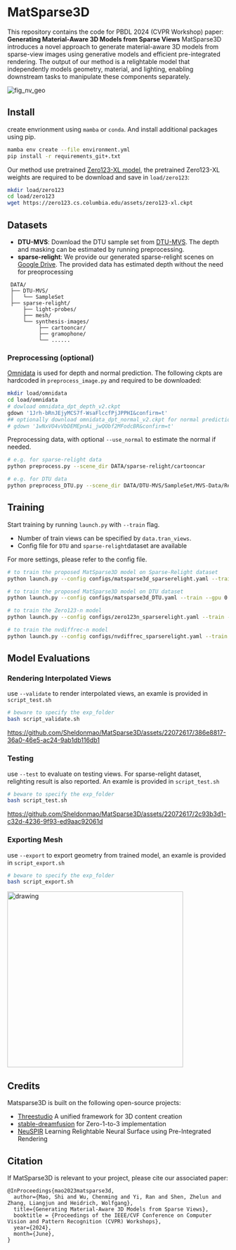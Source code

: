 
# MatSparse3D
This repository contains the code for PBDL 2024 (CVPR Workshop) paper: **Generating Material-Aware 3D Models from Sparse Views**
MatSparse3D introduces a novel approach to generate material-aware 3D models from sparse-view images using generative models and efficient pre-integrated rendering. The output of our method is a relightable model that independently models geometry, material, and lighting, enabling downstream tasks to manipulate these components separately. 

![fig_nv_geo](https://github.com/Sheldonmao/MatSparse3D/assets/22072617/b69d573f-d975-4891-bb18-46d7d7c5a387)

## Install
create envrionment using `mamba` or `conda`. And install additional packages using pip.
``` bash
mamba env create --file environment.yml
pip install -r requirements_git+.txt 
```

Our method use pretrained [Zero123-XL model](https://objaverse.allenai.org/docs/zero123-xl/), the pretrained Zero123-XL weights are required to be download and save in `load/zero123`:
```sh
mkdir load/zero123
cd load/zero123
wget https://zero123.cs.columbia.edu/assets/zero123-xl.ckpt
```

## Datasets
 - **DTU-MVS**: Download the DTU sample set from [DTU-MVS](http://roboimagedata2.compute.dtu.dk/data/MVS/SampleSet.zip). The depth and masking can be estimated by running preprocessing.
 - **sparse-relight**: We provide our generated sparse-relight scenes on [Google Drive](https://drive.google.com/file/d/1F27Ti0pA0CMnUz0ipGypP_gMuZOjUHss/view?usp=sharing). The provided data has estimated depth without the need for preoprocessing

```
 DATA/
 ├── DTU-MVS/
 │   └── SampleSet
 ├── sparse-relight/
     ├── light-probes/
     ├── mesh/
     └── synthesis-images/
          ├── cartooncar/
          ├── gramophone/
          └── ......
```

### Preprocessing (optional)
 [Omnidata](https://github.com/EPFL-VILAB/omnidata/tree/main/omnidata_tools/torch) is used for depth and normal prediction. The following ckpts are hardcoded in `preprocess_image.py` and required to be downloaded:
```bash
mkdir load/omnidata
cd load/omnidata
# dowload omnidata_dpt_depth_v2.ckpt
gdown '1Jrh-bRnJEjyMCS7f-WsaFlccfPjJPPHI&confirm=t' 
## optionally download omnidata_dpt_normal_v2.ckpt for normal prediction
# gdown '1wNxVO4vVbDEMEpnAi_jwQObf2MFodcBR&confirm=t' 
```
Preprocessing data, with optional `--use_normal` to estimate the normal if needed. 

``` bash
# e.g. for sparse-relight data
python preprocess.py --scene_dir DATA/sparse-relight/cartooncar

# e.g. for DTU data
python preprocess_DTU.py --scene_dir DATA/DTU-MVS/SampleSet/MVS-Data/Rectified/scan56
```


## Training
Start training by running `launch.py` with `--train` flag. 

- Number of train views can be specified by `data.tran_views`. 
- Config file for `DTU` and `sparse-relight`dataset are available

For more settings, please refer to the config file.
``` bash
# to train the proposed MatSparse3D model on Sparse-Relight dataset
python launch.py --config configs/matsparse3d_sparserelight.yaml --train --gpu 0 data.train_views=5

# to train the proposed MatSparse3D model on DTU dataset
python launch.py --config configs/matsparse3d_DTU.yaml --train --gpu 0 data.train_views=5

# to train the Zero123-n model
python launch.py --config configs/zero123n_sparserelight.yaml --train --gpu 0 data.train_views=5

# to train the nvdiffrec-n model
python launch.py --config configs/nvdiffrec_sparserelight.yaml --train --gpu 0 data.train_views=5
```

## Model Evaluations

### Rendering Interpolated Views

use `--validate` to render interpolated views, an examle is provided in `script_test.sh`
``` bash
# beware to specify the exp_folder
bash script_validate.sh 
```


https://github.com/Sheldonmao/MatSparse3D/assets/22072617/386e8817-36a0-46e5-ac24-9ab1db116db1


### Testing
use `--test` to evaluate on testing views. For sparse-relight dataset, relighting result is also reported. An examle is provided in `script_test.sh`
``` bash
# beware to specify the exp_folder
bash script_test.sh 
```


https://github.com/Sheldonmao/MatSparse3D/assets/22072617/2c93b3d1-c32d-4236-9f93-ed9aac92061d


### Exporting Mesh
use `--export` to export geometry from trained model, an examle is provided in `script_export.sh`
``` bash
# beware to specify the exp_folder
bash script_export.sh 
```

<img src="https://github.com/Sheldonmao/MatSparse3D/assets/22072617/c27f2ac8-83b9-481b-8404-d7fff62e7a22" alt="drawing" width="400"/>


## Credits
Matsparse3D is built on the following open-source projects:

- [Threestudio](https://github.com/threestudio-project/threestudio) A unified framework for 3D content creation
- [stable-dreamfusion](https://github.com/ashawkey/stable-dreamfusion) for Zero-1-to-3 implementation
- [NeuSPIR](https://github.com/Sheldonmao/NeuSPIR) Learning Relightable Neural Surface using Pre-Integrated Rendering

  
## Citation
If MatSparse3D is relevant to your project, please cite our associated paper:
```
@InProceedings{mao2023matsparse3d,
  author={Mao, Shi and Wu, Chenming and Yi, Ran and Shen, Zhelun and Zhang, Liangjun and Heidrich, Wolfgang},
  title={Generating Material-Aware 3D Models from Sparse Views},
  booktitle = {Proceedings of the IEEE/CVF Conference on Computer Vision and Pattern Recognition (CVPR) Workshops},
  year={2024},
  month={June},
}
```


